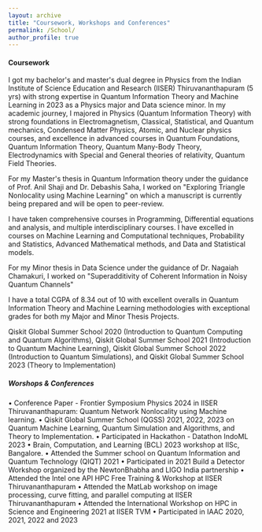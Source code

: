 ```yaml
---
layout: archive
title: "Coursework, Workshops and Conferences"
permalink: /School/
author_profile: true
---
```



#### Coursework

I got my bachelor's and master's dual degree in Physics from the Indian Institute of Science Education and Research (IISER) Thiruvananthapuram (5 yrs) with strong expertise in Quantum Information Theory and Machine Learning in 2023 as a Physics major and Data science minor.
In my academic journey, I majored in Physics (Quantum Information Theory) with strong foundations in Electromagnetism, Classical, Statistical, and Quantum mechanics, Condensed Matter Physics, Atomic, and Nuclear physics courses, and excellence in advanced courses in Quantum Foundations, Quantum Information Theory, Quantum Many-Body Theory, Electrodynamics with Special and General theories of relativity, Quantum Field Theories.

For my Master's thesis in Quantum Information theory under the guidance of Prof. Anil Shaji and Dr. Debashis Saha, I worked on "Exploring Triangle Nonlocality using Machine Learning" on which a manuscript is currently being prepared and will be open to peer-review.

I have taken comprehensive courses in Programming, Differential equations and analysis, and multiple interdisciplinary courses. I have excelled in courses on Machine Learning and Computational techniques, Probability and Statistics, Advanced Mathematical methods, and Data and Statistical models.

For my Minor thesis in Data Science under the guidance of Dr. Nagaiah Chamakuri, I worked on "Superadditivity of Coherent Information in Noisy Quantum Channels"

I have a total CGPA of 8.34 out of 10 with excellent overalls in Quantum Information Theory and Machine Learning methodologies with exceptional grades for both my Major and Minor Thesis Projects.

Qiskit Global Summer School 2020 (Introduction to Quantum Computing and Quantum Algorithms), Qiskit Global Summer School 2021 (Introduction to Quantum Machine Learning), Qiskit Global Summer School 2022 (Introduction to Quantum Simulations), and Qiskit Global Summer School 2023 (Theory to Implementation) 

##### Worshops & Conferences

• Conference Paper - Frontier Symposium Physics 2024 in IISER Thiruvananthapuram: Quantum Network Nonlocality using Machine learning. 
• Qiskit Global Summer School (QGSS) 2021, 2022, 2023 on Quantum Machine Learning, Quantum Simulation and Algorithms, and Theory to Implementation. 
• Participated in Hackathon - Datathon IndoML 2023 
• Brain, Computation, and Learning (BCL) 2023 workshop at IISc, Bangalore. 
• Attended the Summer school on Quantum Information and Quantum Technology (QIQT) 2021 
• Participated in 2021 Build a Detector Workshop organized by the NewtonBhabha and LIGO India partnership 
• Attended the Intel one API HPC Free Training & Workshop at IISER Thiruvananthapuram 
• Attended the MatLab workshop on image processing, curve fitting, and parallel computing at IISER Thiruvananthapuram 
• Attended the International Workshop on HPC in Science and Engineering 2021 at IISER TVM 
• Participated in IAAC 2020, 2021, 2022 and 2023